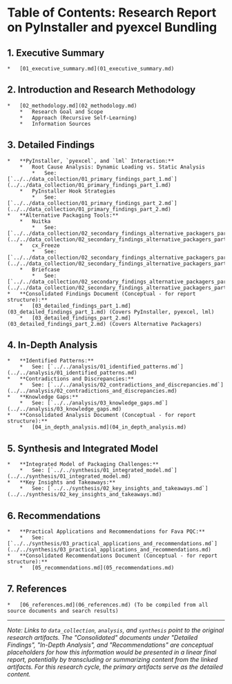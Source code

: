 # Table of Contents: Research Report on PyInstaller and pyexcel Bundling

## 1. Executive Summary
    *   [01_executive_summary.md](01_executive_summary.md)

## 2. Introduction and Research Methodology
    *   [02_methodology.md](02_methodology.md)
        *   Research Goal and Scope
        *   Approach (Recursive Self-Learning)
        *   Information Sources

## 3. Detailed Findings
    *   **PyInstaller, `pyexcel`, and `lml` Interaction:**
        *   Root Cause Analysis: Dynamic Loading vs. Static Analysis
            *   See: [`../../data_collection/01_primary_findings_part_1.md`](../../data_collection/01_primary_findings_part_1.md)
        *   PyInstaller Hook Strategies
            *   See: [`../../data_collection/01_primary_findings_part_2.md`](../../data_collection/01_primary_findings_part_2.md)
    *   **Alternative Packaging Tools:**
        *   Nuitka
            *   See: [`../../data_collection/02_secondary_findings_alternative_packagers_part_1.md`](../../data_collection/02_secondary_findings_alternative_packagers_part_1.md)
        *   cx_Freeze
            *   See: [`../../data_collection/02_secondary_findings_alternative_packagers_part_2a_cx_freeze.md`](../../data_collection/02_secondary_findings_alternative_packagers_part_2a_cx_freeze.md)
        *   Briefcase
            *   See: [`../../data_collection/02_secondary_findings_alternative_packagers_part_2b_briefcase_conclusion.md`](../../data_collection/02_secondary_findings_alternative_packagers_part_2b_briefcase_conclusion.md)
    *   **Consolidated Findings Document (Conceptual - for report structure):**
        *   [03_detailed_findings_part_1.md](03_detailed_findings_part_1.md) (Covers PyInstaller, pyexcel, lml)
        *   [03_detailed_findings_part_2.md](03_detailed_findings_part_2.md) (Covers Alternative Packagers)

## 4. In-Depth Analysis
    *   **Identified Patterns:**
        *   See: [`../../analysis/01_identified_patterns.md`](../../analysis/01_identified_patterns.md)
    *   **Contradictions and Discrepancies:**
        *   See: [`../../analysis/02_contradictions_and_discrepancies.md`](../../analysis/02_contradictions_and_discrepancies.md)
    *   **Knowledge Gaps:**
        *   See: [`../../analysis/03_knowledge_gaps.md`](../../analysis/03_knowledge_gaps.md)
    *   **Consolidated Analysis Document (Conceptual - for report structure):**
        *   [04_in_depth_analysis.md](04_in_depth_analysis.md)

## 5. Synthesis and Integrated Model
    *   **Integrated Model of Packaging Challenges:**
        *   See: [`../../synthesis/01_integrated_model.md`](../../synthesis/01_integrated_model.md)
    *   **Key Insights and Takeaways:**
        *   See: [`../../synthesis/02_key_insights_and_takeaways.md`](../../synthesis/02_key_insights_and_takeaways.md)

## 6. Recommendations
    *   **Practical Applications and Recommendations for Fava PQC:**
        *   See: [`../../synthesis/03_practical_applications_and_recommendations.md`](../../synthesis/03_practical_applications_and_recommendations.md)
    *   **Consolidated Recommendations Document (Conceptual - for report structure):**
        *   [05_recommendations.md](05_recommendations.md)

## 7. References
    *   [06_references.md](06_references.md) (To be compiled from all source documents and search results)

---
*Note: Links to `data_collection`, `analysis`, and `synthesis` point to the original research artifacts. The "Consolidated" documents under "Detailed Findings", "In-Depth Analysis", and "Recommendations" are conceptual placeholders for how this information would be presented in a linear final report, potentially by transcluding or summarizing content from the linked artifacts. For this research cycle, the primary artifacts serve as the detailed content.*